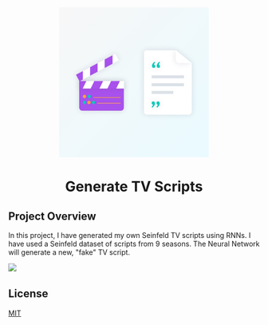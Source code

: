 <div align="center">
<img src="assets/Generate-TV-Scripts.jpg" height="300" width="300" />
<br />
<h1>Generate TV Scripts</h1>
</div>

## Project Overview

In this project, I have generated my own Seinfeld TV scripts using RNNs. I have used a Seinfeld dataset of scripts from 9 seasons. The Neural Network will generate a new, "fake" TV script.

<a href="https://mybinder.org/v2/gh/iamrajiv/Generate-TV-Scripts/master"><img src="https://mybinder.org/static/logo.svg" width="220" /></a>

## License

[MIT](https://github.com/iamrajiv/Generate-TV-Scripts/blob/master/LICENSE)
